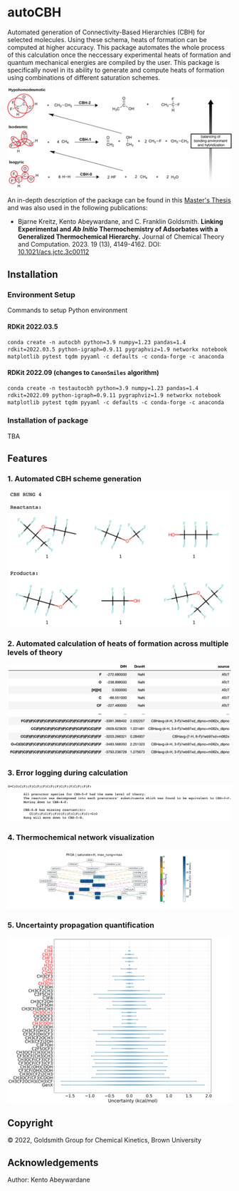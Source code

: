 # autoCBH
Automated generation of Connectivity-Based Hierarchies (CBH) for selected molecules. Using these schema, heats of formation can be computed at higher accuracy. This package automates the whole process of this calculation once the neccessary experimental heats of formation and quantum mechanical energies are compiled by the user. This package is specifically novel in its ability to generate and compute heats of formation using combinations of different saturation schemes.

![General CBH schematic](figures/CBH_schematic.png#center)

An in-depth description of the package can be found in this [Master's Thesis](https://repository.library.brown.edu/studio/item/bdr:t638etqc/) and was also used in the following publications:
* Bjarne Kreitz, Kento Abeywardane, and C. Franklin Goldsmith. **Linking Experimental and _Ab Initio_ Thermochemistry of Adsorbates with a Generalized Thermochemical Hierarchy.** Journal of Chemical Theory and Computation. 2023. 19 (13), 4149-4162. DOI: [10.1021/acs.jctc.3c00112](https://doi.org/10.1021/acs.jctc.3c00112)

## Installation
### Environment Setup
Commands to setup Python environment
#### RDKit 2022.03.5
```
conda create -n autocbh python=3.9 numpy=1.23 pandas=1.4 rdkit=2022.03.5 python-igraph=0.9.11 pygraphviz=1.9 networkx notebook matplotlib pytest tqdm pyyaml -c defaults -c conda-forge -c anaconda
```

#### RDKit 2022.09 (changes to $\texttt{CanonSmiles}$ algorithm)
```
conda create -n testautocbh python=3.9 numpy=1.23 pandas=1.4 rdkit=2022.09 python-igraph=0.9.11 pygraphviz=1.9 networkx notebook matplotlib pytest tqdm pyyaml -c defaults -c conda-forge -c anaconda
```
### Installation of package
TBA

## Features
### 1. Automated CBH scheme generation
![GenX CBH-2](figures/CBHscheme_ex.png)

### 2. Automated calculation of heats of formation across multiple levels of theory
![Example output dataframe](figures/output_dataframe_example.png)

### 3. Error logging during calculation
![Error logging](figures/print_errors.png)

### 4. Thermochemical network visualization
![PFOA TN](figures/TN_PFOA_H.png)

### 5. Uncertainty propagation quantification
![UQ](figures/UQ_genx_rel.png)


## Copyright
© 2022, Goldsmith Group for Chemical Kinetics, Brown University 
## Acknowledgements
Author: Kento Abeywardane
